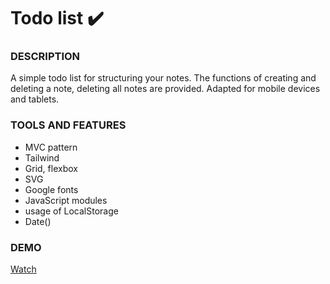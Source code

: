 # Todo list :heavy_check_mark:

### DESCRIPTION

A simple todo list for structuring your notes. The functions of creating and deleting a note, deleting all notes are provided. Adapted for mobile devices and tablets.

### TOOLS AND FEATURES
- MVC pattern
- Tailwind
- Grid, flexbox
- SVG
- Google fonts
- JavaScript modules
- usage of LocalStorage
- Date()


### DEMO

[Watch](https://deborodina.github.io/to-do-list-mvc/)

